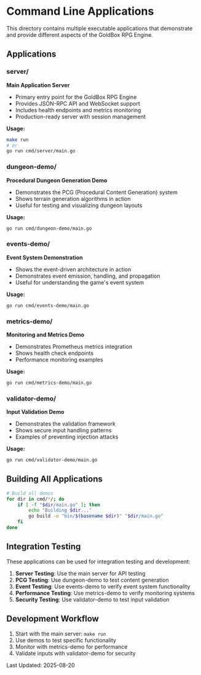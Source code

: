 # Command Line Applications

This directory contains multiple executable applications that demonstrate and provide different aspects of the GoldBox RPG Engine.

## Applications

### server/
**Main Application Server**
- Primary entry point for the GoldBox RPG Engine
- Provides JSON-RPC API and WebSocket support
- Includes health endpoints and metrics monitoring
- Production-ready server with session management

**Usage:**
```bash
make run
# or
go run cmd/server/main.go
```

### dungeon-demo/
**Procedural Dungeon Generation Demo**
- Demonstrates the PCG (Procedural Content Generation) system
- Shows terrain generation algorithms in action
- Useful for testing and visualizing dungeon layouts

**Usage:**
```bash
go run cmd/dungeon-demo/main.go
```

### events-demo/
**Event System Demonstration**
- Shows the event-driven architecture in action
- Demonstrates event emission, handling, and propagation
- Useful for understanding the game's event system

**Usage:**
```bash
go run cmd/events-demo/main.go
```

### metrics-demo/
**Monitoring and Metrics Demo**
- Demonstrates Prometheus metrics integration
- Shows health check endpoints
- Performance monitoring examples

**Usage:**
```bash
go run cmd/metrics-demo/main.go
```

### validator-demo/
**Input Validation Demo**
- Demonstrates the validation framework
- Shows secure input handling patterns
- Examples of preventing injection attacks

**Usage:**
```bash
go run cmd/validator-demo/main.go
```

## Building All Applications

```bash
# Build all demos
for dir in cmd/*/; do
    if [ -f "$dir/main.go" ]; then
        echo "Building $dir..."
        go build -o "bin/$(basename $dir)" "$dir/main.go"
    fi
done
```

## Integration Testing

These applications can be used for integration testing and development:

1. **Server Testing**: Use the main server for API testing
2. **PCG Testing**: Use dungeon-demo to test content generation
3. **Event Testing**: Use events-demo to verify event system functionality
4. **Performance Testing**: Use metrics-demo to verify monitoring systems
5. **Security Testing**: Use validator-demo to test input validation

## Development Workflow

1. Start with the main server: `make run`
2. Use demos to test specific functionality
3. Monitor with metrics-demo for performance
4. Validate inputs with validator-demo for security

Last Updated: 2025-08-20